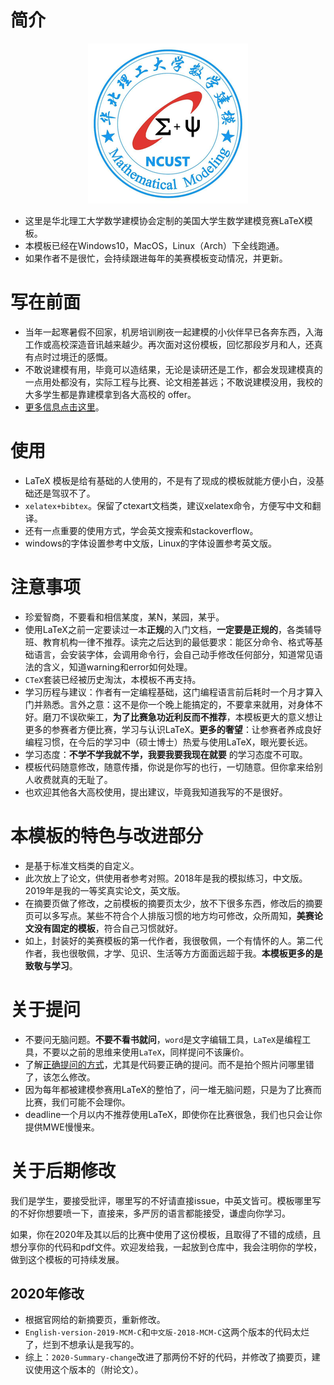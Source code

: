# 简介

<p align="center">
    <img src="./logo.png" alt="logo">
</p>

- 这里是华北理工大学数学建模协会定制的美国大学生数学建模竞赛LaTeX模板。
- 本模板已经在Windows10，MacOS，Linux（Arch）下全线跑通。
- 如果作者不是很忙，会持续跟进每年的美赛模板变动情况，并更新。

# 写在前面

- 当年一起寒暑假不回家，机房培训刷夜一起建模的小伙伴早已各奔东西，入海工作或高校深造音讯越来越少。再次面对这份模板，回忆那段岁月和人，还真有点时过境迁的感慨。
- 不敢说建模有用，毕竟可以造结果，无论是读研还是工作，都会发现建模真的一点用处都没有，实际工程与比赛、论文相差甚远；不敢说建模没用，我校的大多学生都是靠建模拿到各大高校的 offer。
- [更多信息点击这里](https://muyuuuu.github.io/2019/01/15/MCM-template/)。

# 使用

- LaTeX 模板是给有基础的人使用的，不是有了现成的模板就能方便小白，没基础还是驾驭不了。
- `xelatex+bibtex`。保留了ctexart文档类，建议xelatex命令，方便写中文和翻译。
- 还有一点重要的使用方式，学会英文搜索和stackoverflow。
- windows的字体设置参考中文版，Linux的字体设置参考英文版。

# 注意事项

- 珍爱智商，不要看和相信某度，某N，某园，某乎。
- 使用LaTeX之前一定要读过一本**正规**的入门文档，**一定要是正规的**，各类辅导班、教育机构一律不推荐。读完之后达到的最低要求：能区分命令、格式等基础语言，会安装字体，会调用命令行，会自己动手修改任何部分，知道常见语法的含义，知道warning和error如何处理。
- `CTeX`套装已经被历史淘汰，本模板不再支持。
- 学习历程与建议：作者有一定编程基础，这门编程语言前后耗时一个月才算入门并熟悉。言外之意：这不是你一个晚上能搞定的，不要拿来就用，对身体不好。磨刀不误砍柴工，**为了比赛急功近利反而不推荐**，本模板更大的意义想让更多的参赛者方便比赛，学习与认识LaTeX。**更多的奢望**：让参赛者养成良好编程习惯，在今后的学习中（硕士博士）热爱与使用LaTeX，眼光要长远。
- 学习态度：**不学不学我就不学，我要我要我现在就要** 的学习态度不可取。
- 模板代码随意修改，随意传播，你说是你写的也行，一切随意。但你拿来给别人收费就真的无耻了。
- 也欢迎其他各大高校使用，提出建议，毕竟我知道我写的不是很好。

# 本模板的特色与改进部分

- 是基于标准文档类的自定义。
- 此次放上了论文，供使用者参考对照。2018年是我的模拟练习，中文版。2019年是我的一等奖真实论文，英文版。
- 在摘要页做了修改，之前模板的摘要页太少，放不下很多东西，修改后的摘要页可以多写点。某些不符合个人排版习惯的地方均可修改，众所周知，**美赛论文没有固定的模板**，符合自己习惯就好。
- 如上，封装好的美赛模板的第一代作者，我很敬佩，一个有情怀的人。第二代作者，我也很敬佩，才学、见识、生活等方方面面远超于我。**本模板更多的是致敬与学习**。

# 关于提问

- 不要问无脑问题。**不要不看书就问**，`word`是文字编辑工具，`LaTeX`是编程工具，不要以之前的思维来使用`LaTeX`，同样提问不该廉价。
- 了解[正确提问的方式](https://muyuuuu.github.io/2020/01/07/about-qa/)，尤其是代码要正确的提问。而不是拍个照片问哪里错了，该怎么修改。
- 因为每年都被建模参赛用LaTeX的整怕了，问一堆无脑问题，只是为了比赛而比赛，我们可能不会理你。
- deadline一个月以内不推荐使用LaTeX，即使你在比赛很急，我们也只会让你提供MWE慢慢来。

# 关于后期修改

我们是学生，要接受批评，哪里写的不好请直接issue，中英文皆可。模板哪里写的不好你想要喷一下，直接来，多严厉的语言都能接受，谦虚向你学习。

如果，你在2020年及其以后的比赛中使用了这份模板，且取得了不错的成绩，且想分享你的代码和pdf文件。欢迎发给我，一起放到仓库中，我会注明你的学校，做到这个模板的可持续发展。

## 2020年修改

- 根据官网给的新摘要页，重新修改。
- `English-version-2019-MCM-C`和`中文版-2018-MCM-C`这两个版本的代码太烂了，烂到不想承认是我写的。
- 综上：`2020-Summary-change`改进了那两份不好的代码，并修改了摘要页，建议使用这个版本的（附论文）。

